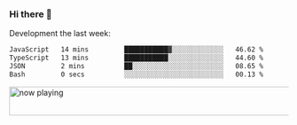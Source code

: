 ### Hi there 👋

Development the last week:
<!--START_SECTION:waka-->

```txt
JavaScript   14 mins         ███████████▓░░░░░░░░░░░░░   46.62 %
TypeScript   13 mins         ███████████░░░░░░░░░░░░░░   44.60 %
JSON         2 mins          ██░░░░░░░░░░░░░░░░░░░░░░░   08.65 %
Bash         0 secs          ░░░░░░░░░░░░░░░░░░░░░░░░░   00.13 %
```

<!--END_SECTION:waka-->

<!--
**JASONPANGGO/jasonpanggo** is a ✨ _special_ ✨ repository because its `README.md` (this file) appears on your GitHub profile.

Here are some ideas to get you started:

- 🔭 I’m currently working on ...
- 🌱 I’m currently learning ...
- 👯 I’m looking to collaborate on ...
- 🤔 I’m looking for help with ...
- 💬 Ask me about ...
- 📫 How to reach me: ...
- 😄 Pronouns: ...
- ⚡ Fun fact: ...
-->

<a href="https://volt.fm/user/q8yd9e79csfr57rt" target="_blank"><img src="https://spotify-badge-egoist.vercel.app/api/now-playing" width="540" height="52" alt="now playing"></a>
